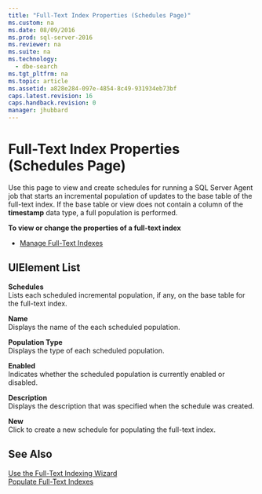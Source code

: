 ```yaml
---
title: "Full-Text Index Properties (Schedules Page)"
ms.custom: na
ms.date: 08/09/2016
ms.prod: sql-server-2016
ms.reviewer: na
ms.suite: na
ms.technology: 
  - dbe-search
ms.tgt_pltfrm: na
ms.topic: article
ms.assetid: a828e284-097e-4854-8c49-931934eb73bf
caps.latest.revision: 16
caps.handback.revision: 0
manager: jhubbard
---
```

# Full-Text Index Properties (Schedules Page)
Use this page to view and create schedules for running a SQL Server Agent job that starts an incremental population of updates to the base table of the full-text index. If the base table or view does not contain a column of the **timestamp** data type, a full population is performed.  
  
 **To view or change the properties of a full-text index**  
  
-   [Manage Full-Text Indexes](../../Topics/TopicNameNotContainA/Manage-Full-Text-Indexes.md)  
  
## UIElement List  
 **Schedules**  
 Lists each scheduled incremental population, if any, on the base table for the full-text index.  
  
 **Name**  
 Displays the name of the each scheduled population.  
  
 **Population Type**  
 Displays the type of each scheduled population.  
  
 **Enabled**  
 Indicates whether the scheduled population is currently enabled or disabled.  
  
 **Description**  
 Displays the description that was specified when the schedule was created.  
  
 **New**  
 Click to create a new schedule for populating the full-text index.  
  
## See Also  
 [Use the Full-Text Indexing Wizard](../../Topics/TopicNameNotContainA/Use-the-Full-Text-Indexing-Wizard.md)   
 [Populate Full-Text Indexes](../../Topics/TopicNameNotContainA/Populate-Full-Text-Indexes.md)